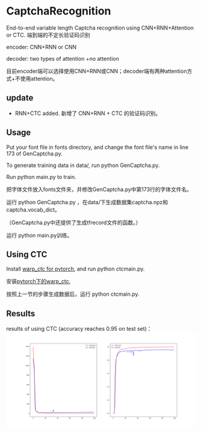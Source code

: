 # CaptchaRecognition
End-to-end variable length Captcha recognition using  CNN+RNN+Attention or CTC.  端到端的不定长验证码识别

encoder: CNN+RNN or CNN

decoder: two types of attention +no attention

目前encoder端可以选择使用CNN+RNN或CNN；decoder端有两种attention方式+不使用attention。


## update
- RNN+CTC added.  新增了 CNN+RNN + CTC 的验证码识别。

## Usage
Put your font file in fonts directory, and change the font file's name in line 173 of GenCaptcha.py.

To generate training data in data/, run python GenCaptcha.py.

Run python main.py to train.

把字体文件放入fonts文件夹，并修改GenCaptcha.py中第173行的字体文件名。


运行 python GenCaptcha.py ，在data/下生成数据集captcha.npz和captcha.vocab_dict。

（GenCaptcha.py中还提供了生成tfrecord文件的函数。）

运行 python main.py训练。

## Using CTC
Install [warp_ctc for pytorch](https://github.com/SeanNaren/warp-ctc/tree/pytorch_bindings/pytorch_binding), and run  python ctcmain.py.

安装[pytorch下的warp_ctc](https://github.com/SeanNaren/warp-ctc/tree/pytorch_bindings/pytorch_binding),

按照上一节的步骤生成数据后，运行 python ctcmain.py.

## Results
results of using CTC (accuracy reaches 0.95 on test set)：
![](./images/epoch_error.png)


